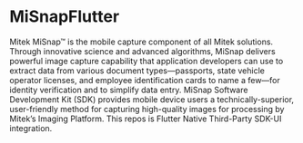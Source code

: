 # MiSnapFlutter
Mitek MiSnap™ is the mobile capture component of all Mitek solutions. Through innovative science and advanced algorithms, MiSnap delivers powerful image capture capability that application developers can use to extract data from various document types—passports, state vehicle operator licenses, and employee identification cards to name a few—for identity verification and to simplify data entry. MiSnap Software Development Kit (SDK) provides mobile device users a technically-superior, user-friendly method for capturing high-quality images for processing by Mitek’s Imaging Platform. This repos is Flutter Native Third-Party SDK-UI integration.
